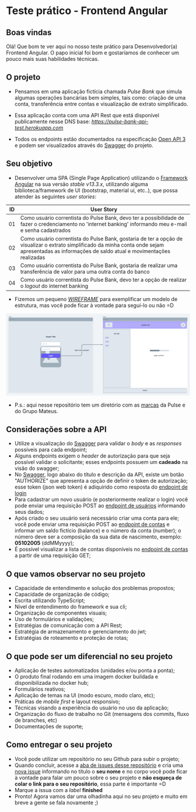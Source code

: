 # Teste prático - Frontend Angular
## Boas vindas
Olá! Que bom te ver aqui no nosso teste prático para Desenvolvedor(a) Frontend Angular. O papo inicial foi bom e gostaríamos de conhecer um pouco mais suas habilidades técnicas.

## O projeto
- Pensamos em uma aplicação fictícia chamada *Pulse Bank* que simula algumas operações bancárias bem simples, tais como: criação de uma conta, transferência entre contas e visualização de extrato simplificado.

- Essa aplicação conta com uma API Rest que está disponível publicamente nesse DNS base: *https://pulse-bank-api-test.herokuapp.com*

- Todos os endpoints estão documentados na especificação [Open API 3](https://swagger.io/specification/) e podem ser visualizados através do [Swagger](https://pulse-bank-api-test.herokuapp.com/api) do projeto.

## Seu objetivo
- Desenvolver uma SPA (Single Page Application) utilizando o [Framework Angular](https://angular.io/docs) na sua versão *stable v13.3.x*, utilizando alguma biblioteca/framework de UI (bootstrap, material ui, etc..), que possa atender às seguintes *user stories*: 

| ID | User Story |
|----|------------|
|  01  | Como usuário correntista do Pulse Bank, devo ter a possibilidade de fazer o credenciamento no 'internet banking' informando meu e-mail e senha cadastrados |
|  02  | Como usuário correntista do Pulse Bank, gostaria de ter a opção de visualizar o extrato simplificado da minha conta onde sejam apresentadas as informações de saldo atual e movimentações realizadas |
|  03  | Como usuário correntista do Pulse Bank, gostaria de realizar uma transferência de valor para uma outra conta do banco |
|  04  | Como usuário correntista do Pulse Bank, devo ter a opção de realizar o *logout* do internet banking |

- Fizemos um pequeno [*WIREFRAME*](https://whimsical.com/pulse-bank-wireflow-BMGgFTL8D5ry6iAYiER2VZ) para exemplificar um modelo de estrutura, mas você pode ficar à vontade para seguí-lo ou não =D

![](./assets/Pulse%20Bank%20-%20Wireflow.png)

- P.s.: aqui nesse repositório tem um diretório com as [marcas](./assets/marcas/) da Pulse e do Grupo Mateus.

## Considerações sobre a API
- Utilize a visualização do [Swagger](https://pulse-bank-api-test.herokuapp.com/api) para validar o *body* e as *responses* possíveis para cada endpoint;
- Alguns endpoints exigem o *header* de autorização para que seja possível validar o solicitante; esses endpoints possuem um **cadeado** na visão do swagger;
- No [Swagger](https://pulse-bank-api-test.herokuapp.com), logo abaixo do título e descrição da API, existe um botão "AUTHORIZE" que apresenta a opção de definir o token de autorização; esse token (json web token) é adiquirido como resposta do [endpoint de login](https://pulse-bank-api-test.herokuapp.com/api/#/authentication/AuthController_login)
- Para cadastrar um novo usuário (e posteriormente realizar o login) você pode enviar uma requisição POST ao [endpoint de usuários](https://pulse-bank-api-test.herokuapp.com/api/#/users/UsersController_store) informando seus dados;
- Após criado o seu usuário será necessário criar uma conta para ele; você pode enviar uma requisição POST ao [endpoint de contas](https://pulse-bank-api-test.herokuapp.com/api/#/accounts/AccountController_store) e informar um saldo fictício (balance) e o número da conta (number); o número deve ser a composição da sua data de nascimento, exemplo: **05102005** (ddMMyyyy);
- É possível visualizar a lista de contas disponíveis no [endpoint de contas](https://pulse-bank-api-test.herokuapp.com/api/#/accounts/AccountController_list) a partir de uma requisição GET;

## O que vamos observar no seu projeto
- Capacidade de entendimento e solução dos problemas propostos;
- Capacidade de organização de código;
- Escrita utilizando TypeScript;
- Nível de entendimento do framework e sua cli;
- Organização de componentes visuais;
- Uso de formulários e validações;
- Estratégias de comunicação com a API Rest;
- Estratégia de armazenamento e gerenciamento do jwt;
- Estratégias de roteamento e proteção de rotas;

## O que pode ser um diferencial no seu projeto
- Aplicação de testes automatizados (unidades e/ou ponta a ponta);
- O produto final rodando em uma imagem docker buildada e disponibilizada no docker hub;
- Formulários reativos;
- Aplicação de temas na UI (modo escuro, modo claro, etc);
- Práticas de *mobile first* e layout responsivo;
- Técnicas visando a experiência do usuário no uso da aplicação;
- Organização do fluxo de trabalho no Git (mensagens dos commits, fluxo de branches, etc)
- Documentações de suporte;

## Como entregar o seu projeto
- Você pode utilizar um repositório no seu Github para subir o projeto;
- Quando concluir, acesse a [aba de issues desse repositório](https://github.com/alissonphp/pt-frontend-angular-01/issues) e cria uma [nova issue](https://github.com/alissonphp/pt-frontend-angular-01/issues/new) informando no título o **seu nome** e no corpo você pode ficar à vontade para falar um pouco sobre o seu projeto e **não esqueça de colar o link para o seu repositório**, essa parte é importante =D
- Marque a issua com a *label* **finished**
- Pronto! Agora vamos dar uma olhadinha aqui no seu projeto e muito em breve a gente se fala novamente ;) 
